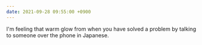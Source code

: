 ```yaml
---
date: 2021-09-28 09:55:00 +0900
---
```


I'm feeling that warm glow from when you have solved a problem by talking to someone over the phone in Japanese.
